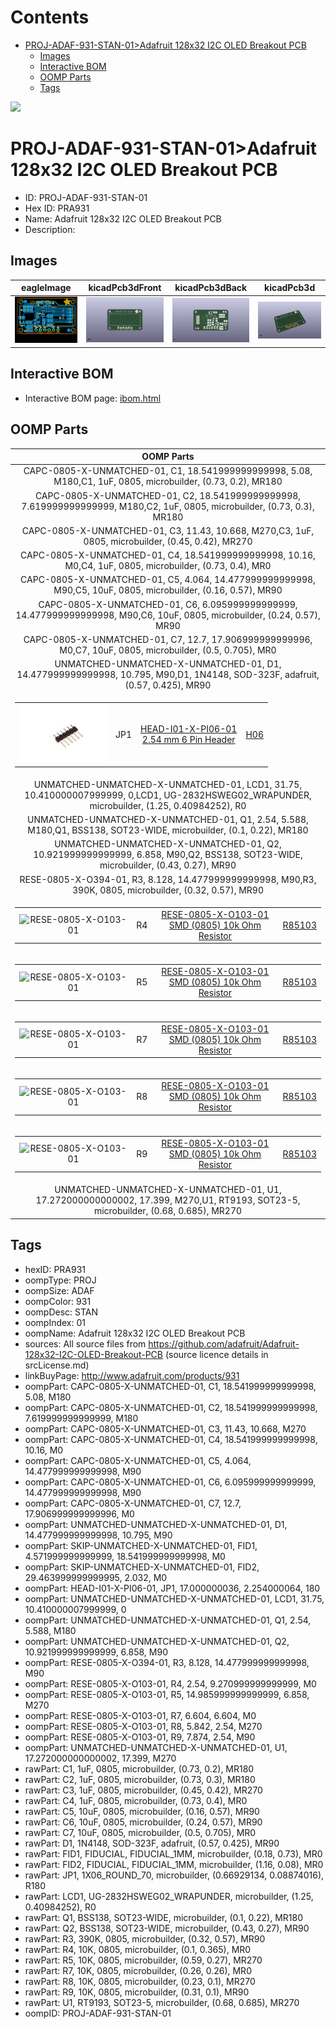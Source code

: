 



Contents
========

* [PROJ-ADAF-931-STAN-01>Adafruit 128x32 I2C OLED Breakout PCB](#proj-adaf-931-stan-01adafruit-128x32-i2c-oled-breakout-pcb)
	* [Images](#images)
	* [Interactive BOM](#interactive-bom)
	* [OOMP Parts](#oomp-parts)
	* [Tags](#tags)
  
![][im]
# PROJ-ADAF-931-STAN-01>Adafruit 128x32 I2C OLED Breakout PCB

- ID: PROJ-ADAF-931-STAN-01
- Hex ID: PRA931
- Name: Adafruit 128x32 I2C OLED Breakout PCB
- Description: 

## Images
  
  

|eagleImage|kicadPcb3dFront|kicadPcb3dBack|kicadPcb3d|
| :---: | :---: | :---: | :---: |
|[![eagleImage](eagleImage_140.png)](eagleImage_600.png)|[![kicadPcb3dFront](kicadPcb3dFront_140.png)](kicadPcb3dFront_600.png)|[![kicadPcb3dBack](kicadPcb3dBack_140.png)](kicadPcb3dBack_600.png)|[![kicadPcb3d](kicadPcb3d_140.png)](kicadPcb3d_600.png)|

## Interactive BOM

- Interactive BOM page: [ibom.html](kicad/bom/ibom.html)

## OOMP Parts
  

|OOMP Parts|
| :---: |
|CAPC-0805-X-UNMATCHED-01, C1, 18.541999999999998, 5.08, M180,C1, 1uF, 0805, microbuilder, (0.73, 0.2), MR180|
|CAPC-0805-X-UNMATCHED-01, C2, 18.541999999999998, 7.619999999999999, M180,C2, 1uF, 0805, microbuilder, (0.73, 0.3), MR180|
|CAPC-0805-X-UNMATCHED-01, C3, 11.43, 10.668, M270,C3, 1uF, 0805, microbuilder, (0.45, 0.42), MR270|
|CAPC-0805-X-UNMATCHED-01, C4, 18.541999999999998, 10.16, M0,C4, 1uF, 0805, microbuilder, (0.73, 0.4), MR0|
|CAPC-0805-X-UNMATCHED-01, C5, 4.064, 14.477999999999998, M90,C5, 10uF, 0805, microbuilder, (0.16, 0.57), MR90|
|CAPC-0805-X-UNMATCHED-01, C6, 6.095999999999999, 14.477999999999998, M90,C6, 10uF, 0805, microbuilder, (0.24, 0.57), MR90|
|CAPC-0805-X-UNMATCHED-01, C7, 12.7, 17.906999999999996, M0,C7, 10uF, 0805, microbuilder, (0.5, 0.705), MR0|
|UNMATCHED-UNMATCHED-X-UNMATCHED-01, D1, 14.477999999999998, 10.795, M90,D1, 1N4148, SOD-323F, adafruit, (0.57, 0.425), MR90|
|<table><tr><td>![HEAD-I01-X-PI06-01](https://raw.githubusercontent.com/oomlout/oomlout_OOMP_parts/main/HEAD-I01-X-PI06-01/image_140.jpg)</td><td> JP1</td><td>[HEAD-I01-X-PI06-01<br>2.54 mm 6 Pin Header](https://github.com/oomlout/oomlout_OOMP_parts/tree/main/HEAD-I01-X-PI06-01/)</td><td>[H06](https://github.com/oomlout/oomlout_OOMP_parts/tree/main/HEAD-I01-X-PI06-01/)</td></tr></table>|
|UNMATCHED-UNMATCHED-X-UNMATCHED-01, LCD1, 31.75, 10.410000007999999, 0,LCD1, UG-2832HSWEG02_WRAPUNDER, microbuilder, (1.25, 0.40984252), R0|
|UNMATCHED-UNMATCHED-X-UNMATCHED-01, Q1, 2.54, 5.588, M180,Q1, BSS138, SOT23-WIDE, microbuilder, (0.1, 0.22), MR180|
|UNMATCHED-UNMATCHED-X-UNMATCHED-01, Q2, 10.921999999999999, 6.858, M90,Q2, BSS138, SOT23-WIDE, microbuilder, (0.43, 0.27), MR90|
|RESE-0805-X-O394-01, R3, 8.128, 14.477999999999998, M90,R3, 390K, 0805, microbuilder, (0.32, 0.57), MR90|
|<table><tr><td>![RESE-0805-X-O103-01](https://raw.githubusercontent.com/oomlout/oomlout_OOMP_parts/main/RESE-0805-X-O103-01/image_140.jpg)</td><td> R4</td><td>[RESE-0805-X-O103-01<br>SMD (0805) 10k Ohm Resistor](https://github.com/oomlout/oomlout_OOMP_parts/tree/main/RESE-0805-X-O103-01/)</td><td>[R85103](https://github.com/oomlout/oomlout_OOMP_parts/tree/main/RESE-0805-X-O103-01/)</td></tr></table>|
|<table><tr><td>![RESE-0805-X-O103-01](https://raw.githubusercontent.com/oomlout/oomlout_OOMP_parts/main/RESE-0805-X-O103-01/image_140.jpg)</td><td> R5</td><td>[RESE-0805-X-O103-01<br>SMD (0805) 10k Ohm Resistor](https://github.com/oomlout/oomlout_OOMP_parts/tree/main/RESE-0805-X-O103-01/)</td><td>[R85103](https://github.com/oomlout/oomlout_OOMP_parts/tree/main/RESE-0805-X-O103-01/)</td></tr></table>|
|<table><tr><td>![RESE-0805-X-O103-01](https://raw.githubusercontent.com/oomlout/oomlout_OOMP_parts/main/RESE-0805-X-O103-01/image_140.jpg)</td><td> R7</td><td>[RESE-0805-X-O103-01<br>SMD (0805) 10k Ohm Resistor](https://github.com/oomlout/oomlout_OOMP_parts/tree/main/RESE-0805-X-O103-01/)</td><td>[R85103](https://github.com/oomlout/oomlout_OOMP_parts/tree/main/RESE-0805-X-O103-01/)</td></tr></table>|
|<table><tr><td>![RESE-0805-X-O103-01](https://raw.githubusercontent.com/oomlout/oomlout_OOMP_parts/main/RESE-0805-X-O103-01/image_140.jpg)</td><td> R8</td><td>[RESE-0805-X-O103-01<br>SMD (0805) 10k Ohm Resistor](https://github.com/oomlout/oomlout_OOMP_parts/tree/main/RESE-0805-X-O103-01/)</td><td>[R85103](https://github.com/oomlout/oomlout_OOMP_parts/tree/main/RESE-0805-X-O103-01/)</td></tr></table>|
|<table><tr><td>![RESE-0805-X-O103-01](https://raw.githubusercontent.com/oomlout/oomlout_OOMP_parts/main/RESE-0805-X-O103-01/image_140.jpg)</td><td> R9</td><td>[RESE-0805-X-O103-01<br>SMD (0805) 10k Ohm Resistor](https://github.com/oomlout/oomlout_OOMP_parts/tree/main/RESE-0805-X-O103-01/)</td><td>[R85103](https://github.com/oomlout/oomlout_OOMP_parts/tree/main/RESE-0805-X-O103-01/)</td></tr></table>|
|UNMATCHED-UNMATCHED-X-UNMATCHED-01, U1, 17.272000000000002, 17.399, M270,U1, RT9193, SOT23-5, microbuilder, (0.68, 0.685), MR270|

## Tags

- hexID: PRA931
- oompType: PROJ
- oompSize: ADAF
- oompColor: 931
- oompDesc: STAN
- oompIndex: 01
- oompName: Adafruit 128x32 I2C OLED Breakout PCB
- sources: All source files from https://github.com/adafruit/Adafruit-128x32-I2C-OLED-Breakout-PCB (source licence details in srcLicense.md)
- linkBuyPage: http://www.adafruit.com/products/931
- oompPart: CAPC-0805-X-UNMATCHED-01, C1, 18.541999999999998, 5.08, M180
- oompPart: CAPC-0805-X-UNMATCHED-01, C2, 18.541999999999998, 7.619999999999999, M180
- oompPart: CAPC-0805-X-UNMATCHED-01, C3, 11.43, 10.668, M270
- oompPart: CAPC-0805-X-UNMATCHED-01, C4, 18.541999999999998, 10.16, M0
- oompPart: CAPC-0805-X-UNMATCHED-01, C5, 4.064, 14.477999999999998, M90
- oompPart: CAPC-0805-X-UNMATCHED-01, C6, 6.095999999999999, 14.477999999999998, M90
- oompPart: CAPC-0805-X-UNMATCHED-01, C7, 12.7, 17.906999999999996, M0
- oompPart: UNMATCHED-UNMATCHED-X-UNMATCHED-01, D1, 14.477999999999998, 10.795, M90
- oompPart: SKIP-UNMATCHED-X-UNMATCHED-01, FID1, 4.571999999999999, 18.541999999999998, M0
- oompPart: SKIP-UNMATCHED-X-UNMATCHED-01, FID2, 29.463999999999995, 2.032, M0
- oompPart: HEAD-I01-X-PI06-01, JP1, 17.000000036, 2.254000064, 180
- oompPart: UNMATCHED-UNMATCHED-X-UNMATCHED-01, LCD1, 31.75, 10.410000007999999, 0
- oompPart: UNMATCHED-UNMATCHED-X-UNMATCHED-01, Q1, 2.54, 5.588, M180
- oompPart: UNMATCHED-UNMATCHED-X-UNMATCHED-01, Q2, 10.921999999999999, 6.858, M90
- oompPart: RESE-0805-X-O394-01, R3, 8.128, 14.477999999999998, M90
- oompPart: RESE-0805-X-O103-01, R4, 2.54, 9.270999999999999, M0
- oompPart: RESE-0805-X-O103-01, R5, 14.985999999999999, 6.858, M270
- oompPart: RESE-0805-X-O103-01, R7, 6.604, 6.604, M0
- oompPart: RESE-0805-X-O103-01, R8, 5.842, 2.54, M270
- oompPart: RESE-0805-X-O103-01, R9, 7.874, 2.54, M90
- oompPart: UNMATCHED-UNMATCHED-X-UNMATCHED-01, U1, 17.272000000000002, 17.399, M270
- rawPart: C1, 1uF, 0805, microbuilder, (0.73, 0.2), MR180
- rawPart: C2, 1uF, 0805, microbuilder, (0.73, 0.3), MR180
- rawPart: C3, 1uF, 0805, microbuilder, (0.45, 0.42), MR270
- rawPart: C4, 1uF, 0805, microbuilder, (0.73, 0.4), MR0
- rawPart: C5, 10uF, 0805, microbuilder, (0.16, 0.57), MR90
- rawPart: C6, 10uF, 0805, microbuilder, (0.24, 0.57), MR90
- rawPart: C7, 10uF, 0805, microbuilder, (0.5, 0.705), MR0
- rawPart: D1, 1N4148, SOD-323F, adafruit, (0.57, 0.425), MR90
- rawPart: FID1, FIDUCIAL, FIDUCIAL_1MM, microbuilder, (0.18, 0.73), MR0
- rawPart: FID2, FIDUCIAL, FIDUCIAL_1MM, microbuilder, (1.16, 0.08), MR0
- rawPart: JP1, 1X06_ROUND_70, microbuilder, (0.66929134, 0.08874016), R180
- rawPart: LCD1, UG-2832HSWEG02_WRAPUNDER, microbuilder, (1.25, 0.40984252), R0
- rawPart: Q1, BSS138, SOT23-WIDE, microbuilder, (0.1, 0.22), MR180
- rawPart: Q2, BSS138, SOT23-WIDE, microbuilder, (0.43, 0.27), MR90
- rawPart: R3, 390K, 0805, microbuilder, (0.32, 0.57), MR90
- rawPart: R4, 10K, 0805, microbuilder, (0.1, 0.365), MR0
- rawPart: R5, 10K, 0805, microbuilder, (0.59, 0.27), MR270
- rawPart: R7, 10K, 0805, microbuilder, (0.26, 0.26), MR0
- rawPart: R8, 10K, 0805, microbuilder, (0.23, 0.1), MR270
- rawPart: R9, 10K, 0805, microbuilder, (0.31, 0.1), MR90
- rawPart: U1, RT9193, SOT23-5, microbuilder, (0.68, 0.685), MR270
- oompID: PROJ-ADAF-931-STAN-01



[im]: kicadPcb3d_450.png
